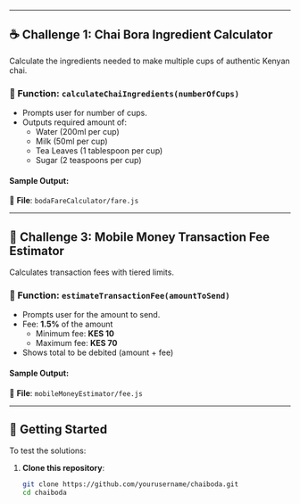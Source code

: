 
---

## ☕ Challenge 1: Chai Bora Ingredient Calculator

Calculate the ingredients needed to make multiple cups of authentic Kenyan chai.

### 🔧 Function: `calculateChaiIngredients(numberOfCups)`

- Prompts user for number of cups.
- Outputs required amount of:
  - Water (200ml per cup)
  - Milk (50ml per cup)
  - Tea Leaves (1 tablespoon per cup)
  - Sugar (2 teaspoons per cup)

#### Sample Output:


📂 **File**: `bodaFareCalculator/fare.js`

---

## 📱 Challenge 3: Mobile Money Transaction Fee Estimator

Calculates transaction fees with tiered limits.

### 🔧 Function: `estimateTransactionFee(amountToSend)`

- Prompts user for the amount to send.
- Fee: **1.5%** of the amount
  - Minimum fee: **KES 10**
  - Maximum fee: **KES 70**
- Shows total to be debited (amount + fee)

#### Sample Output:

📂 **File**: `mobileMoneyEstimator/fee.js`

---

## 🚀 Getting Started

To test the solutions:

1. **Clone this repository**:
   ```bash
   git clone https://github.com/yourusername/chaiboda.git
   cd chaiboda

